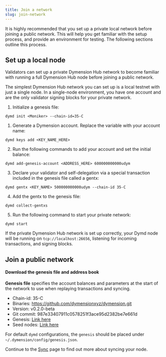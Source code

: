```yaml
---
title: Join a network
slug: join-network
---
```


It is highly recommended that you set up a private local network before joining a public network. This will help you get familiar with the setup process, and provide an environment for testing. The following sections outline this process.

## Set up a local node

Validators can set up a private Dymension Hub network to become familiar with running a full Dymension Hub node before joining a public network.

The simplest Dymension Hub network you can set up is a local testnet with just a single node. In a single-node environment, you have one account and are the only validator signing blocks for your private network.

1. Initialize a genesis file:

```
dymd init <Moniker> --chain-id=35-C
```

1. Generate a Dymension account. Replace the variable with your account name:

```
dymd keys add <KEY_NAME_HERE>
```

2. Run the following commands to add your account and set the initial balance:

```
dymd add-genesis-account <ADDRESS_HERE> 600000000000udym
```

3. Declare your validator and self-delegation via a special transaction included in the genesis file called a gentx:

```
dymd gentx <KEY_NAME> 500000000000udym --chain-id 35-C
```

4. Add the gentx to the genesis file:

```
dymd collect-gentxs
```

5. Run the following command to start your private network:

```
dymd start
```

If the private Dymension Hub network is set up correctly, your Dymd node will be running on `tcp://localhost:26656`, listening for incoming transactions, and signing blocks.

## Join a public network

#### Download the genesis file and address book

**Genesis file** specifies the account balances and parameters at the start of the network to use when replaying transactions and syncing.

-   Chain-id: 35-C
-   Binaries: https://github.com/dymensionxyz/dymension.git
-   Version: v0.2.0-beta
-   Git commit: 987e33407911c0578251f3ace95d2382be7e661d
-   Genesis: [Link here](https://github.com/dymensionxyz/testnets/blob/main/dymension-hub/35-C/genesis.json)
-   Seed nodes: [Link here](https://github.com/dymensionxyz/testnets/blob/main/dymension-hub/35-C/seeds.txt)

For default `dymd` configurations, the `genesis` should be placed under `~/.dymension/config/genesis.json`.

Continue to the [Sync](./sync.md) page to find out more about syncing your node.
